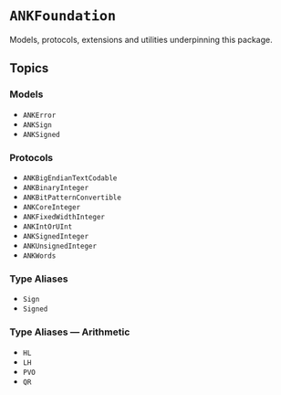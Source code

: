 # ``ANKFoundation``

Models, protocols, extensions and utilities underpinning this package.

## Topics

### Models

- ``ANKError``
- ``ANKSign``
- ``ANKSigned``

### Protocols

- ``ANKBigEndianTextCodable``
- ``ANKBinaryInteger``
- ``ANKBitPatternConvertible``
- ``ANKCoreInteger``
- ``ANKFixedWidthInteger``
- ``ANKIntOrUInt``
- ``ANKSignedInteger``
- ``ANKUnsignedInteger``
- ``ANKWords``

### Type Aliases

- ``Sign``
- ``Signed``

### Type Aliases — Arithmetic

- ``HL``
- ``LH``
- ``PVO``
- ``QR``
